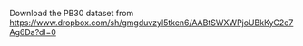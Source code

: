Download the PB30 dataset from https://www.dropbox.com/sh/gmgduvzyl5tken6/AABtSWXWPjoUBkKyC2e7Ag6Da?dl=0